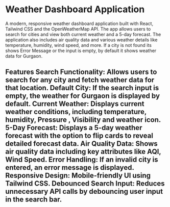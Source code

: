 # Weather Dashboard Application
A modern, responsive weather dashboard application built with React, Tailwind CSS and the OpenWeatherMap API. The app allows users to search for cities and view both current weather and a 5-day forecast. The application also includes air quality data and various weather details like temperature, humidity, wind speed, and more. If a city is not found its shows Error Message or the input is empty, by default it shows weather data for Gurgaon.

**Features**
Search Functionality: Allows users to search for any city and fetch weather data for that location.
Default City: If the search input is empty, the weather for Gurgaon is displayed by default.
Current Weather: Displays current weather conditions, including temperature, humidity, Pressure , Visibility and weather icon.
5-Day Forecast: Displays a 5-day weather forecast with the option to flip cards to reveal detailed forecast data.
Air Quality Data: Shows air quality data including key attributes like AQI, Wind Speed.
Error Handling: If an invalid city is entered, an error message is displayed.
Responsive Design: Mobile-friendly UI using Tailwind CSS.
Debounced Search Input: Reduces unnecessary API calls by debouncing user input in the search bar.
---
